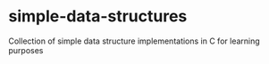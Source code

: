 # simple-data-structures
Collection of simple data structure implementations in C for learning purposes
